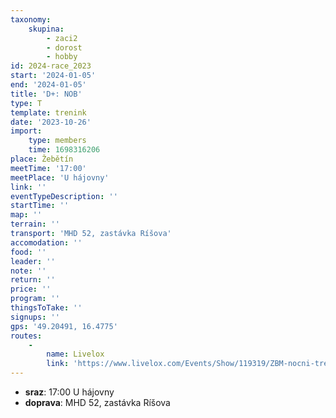 ```yaml
---
taxonomy:
    skupina:
        - zaci2
        - dorost
        - hobby
id: 2024-race_2023
start: '2024-01-05'
end: '2024-01-05'
title: 'D+: NOB'
type: T
template: trenink
date: '2023-10-26'
import:
    type: members
    time: 1698316206
place: Žebětín
meetTime: '17:00'
meetPlace: 'U hájovny'
link: ''
eventTypeDescription: ''
startTime: ''
map: ''
terrain: ''
transport: 'MHD 52, zastávka Ríšova'
accomodation: ''
food: ''
leader: ''
note: ''
return: ''
price: ''
program: ''
thingsToTake: ''
signups: ''
gps: '49.20491, 16.4775'
routes:
    -
        name: Livelox
        link: 'https://www.livelox.com/Events/Show/119319/ZBM-nocni-trenink'
---
```


* **sraz**: 17:00 U hájovny
* **doprava**: MHD 52, zastávka Ríšova
